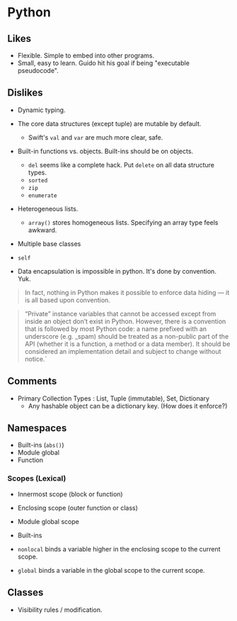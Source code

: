 # Python

## Likes

* Flexible. Simple to embed into other programs.
* Small, easy to learn. Guido hit his goal if being "executable pseudocode".

## Dislikes

* Dynamic typing.

* The core data structures (except tuple) are mutable by default.
    * Swift's `val` and `var` are much more clear, safe.

* Built-in functions vs. objects. Built-ins should be on objects.
    * `del` seems like a complete hack. Put `delete` on all data structure types.
    * `sorted`
    * `zip`
    * `enumerate`

* Heterogeneous lists.
    * `array()` stores homogeneous lists. Specifying an array type feels awkward.

* Multiple base classes

* `self`

* Data encapsulation is impossible in python. It's done by convention. Yuk.

> In fact, nothing in Python makes it possible to enforce data hiding — it is
> all based upon convention.

> “Private” instance variables that cannot be accessed except from inside an
> object don’t exist in Python. However, there is a convention that is followed
> by most Python code: a name prefixed with an underscore (e.g. _spam) should be
> treated as a non-public part of the API (whether it is a function, a method or
> a data member). It should be considered an implementation detail and subject
> to change without notice.`

## Comments

* Primary Collection Types : List, Tuple (immutable), Set, Dictionary
    * Any hashable object can be a dictionary key. (How does it enforce?)

## Namespaces

* Built-ins (`abs()`)
* Module global
* Function

### Scopes (Lexical)

* Innermost scope (block or function)
* Enclosing scope (outer function or class)
* Module global scope
* Built-ins

* `nonlocal` binds a variable higher in the enclosing scope to the current scope.
* `global` binds a variable in the global scope to the current scope.


## Classes

* Visibility rules / modification.
